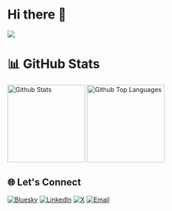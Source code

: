 # Hi there 👋

![](https://quotes-github-readme.vercel.app/api?type=horizontal&theme=radical)


# 📊 GitHub Stats
<span>
<img height="174"  src="https://github-readme-stats.vercel.app/api?username=1rishuraj&theme=dark&hide_border=false&include_all_commits=false&count_private=false" alt="Github Stats" />
<img height="174"  src="https://github-readme-stats.vercel.app/api/top-langs/?username=1rishuraj&theme=dark&hide_border=false&include_all_commits=false&count_private=false&layout=compact" alt="Github Top Languages" />
</span>

## 🌐 Let's Connect
[![Bluesky](https://img.shields.io/badge/Bluesky-0285FF?style=for-the-badge&logo=bluesky&logoColor=white)](https://bsky.app/profile/rishu-raj.bsky.social) 
[![LinkedIn](https://img.shields.io/badge/LinkedIn-0077B5?style=for-the-badge&logo=linkedin&logoColor=white)](https://linkedin.com/in/rishu-raj2025) 
[![X](https://img.shields.io/badge/Twitter-000000?style=for-the-badge&logo=X&logoColor=white)](https://x.com/_rishu_raj) 
[![Email](https://img.shields.io/badge/Email-D14836?style=for-the-badge&logo=gmail&logoColor=white)](mailto:rishuraj1702@gmail.com)
 
<!-- Proudly created with GPRM ( https://gprm.itsvg.in ) -->
